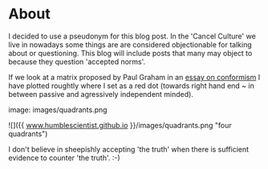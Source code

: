 # About

I decided to use a pseudonym for this blog post. In the 'Cancel Culture' we live in nowadays some things are are considered objectionable for talking about or questioning. This blog will include posts that many may object to because they question 'accepted norms'.

If we look at a matrix proposed by Paul Graham in an [essay on conformism](http://www.paulgraham.com/conformism.html) I have plotted roughtly where I set as a red dot (towards right hand end ~ in between passive and agressively independent minded).

image: images/quadrants.png

![]({{ www.humblescientist.github.io }}/images/quadrants.png "four quadrants")

I don't believe in sheepishly accepting 'the truth' when there is sufficient evidence to counter 'the truth'. :-)



